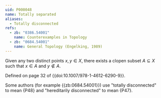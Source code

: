 ```yaml
---
uid: P000048
name: Totally separated
aliases:
  - Totally disconnected
refs:
  - zb: "0386.54001"
    name: Counterexamples in Topology
  - zb: "0684.54001"
    name: General Topology (Engelking, 1989)
---
```


Given any two distinct points $x,y \in X$, there exists a clopen subset $A\subseteq X$ such that
$x\in A$ and $y\not\in A$.

Defined on page 32 of {{doi:10.1007/978-1-4612-6290-9}}.

Some authors (for example {{zb:0684.54001}}) use "totally disconnected" to mean {P48} and "hereditarily disconnected" to mean {P47}.
